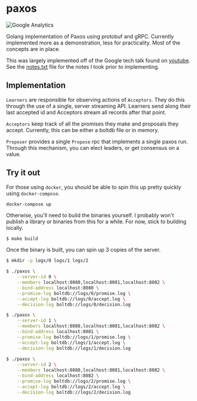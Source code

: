 # paxos
![Google Analytics](https://www.google-analytics.com/collect?v=1&tid=UA-172921913-1&cid=555&t=event&ec=repo&ea=open&dp=paxos&dt=paxos)

Golang implementation of Paxos using protobuf and gRPC.
Currently implemented more as a demonstration, less for practicality.
Most of the concepts are in place.

This was largely implemented off of the Google tech talk found on [youtube](https://www.youtube.com/watch?v=d7nAGI_NZPk).
See the [notes.txt](notes.txt) file for the notes I took prior to implementing.

## Implementation

`Learners` are responsible for observing actions of `Acceptors`.
They do this through the use of a single, server streaming API.
Learners send along their last accepted id and Acceptors stream all records after that point.

`Acceptors` keep track of all the promises they make and proposals they accept.
Currently, this can be either a boltdb file or in memory.

`Proposer` provides a single `Propose` rpc that implements a single paxos run.
Through this mechanism, you can elect leaders, or get consensus on a value.

## Try it out

For those using `docker`, you should be able to spin this up pretty quickly using `docker-compose`.

```
docker-compose up
```

Otherwise, you'll need to build the binaries yourself.
I probably won't publish a library or binaries from this for a while.
For now, stick to building locally. 

```bash
$ make build
```

Once the binary is built, you can spin up 3 copies of the server.

```bash
$ mkdir -p logs/0 logs/1 logs/2

$ ./paxos \
    --server-id 0 \
    --members localhost:8080,localhost:8081,localhost:8082 \
    --bind-address localhost:8080 \
    --promise-log boltdb://logs/0/promise.log \
    --accept-log boltdb://logs/0/accept.log \
    --decision-log boltdb://logs/0/decision.log

$ ./paxos \
    --server-id 1 \
    --members localhost:8080,localhost:8081,localhost:8082 \
    --bind-address localhost:8081 \
    --promise-log boltdb://logs/1/promise.log \
    --accept-log boltdb://logs/1/accept.log \
    --decision-log boltdb://logs/1/decision.log
    
$ ./paxos \
    --server-id 2 \
    --members localhost:8080,localhost:8081,localhost:8082 \
    --bind-address localhost:8082 \
    --promise-log boltdb://logs/2/promise.log \
    --accept-log boltdb://logs/2/accept.log \
    --decision-log boltdb://logs/2/decision.log
```
